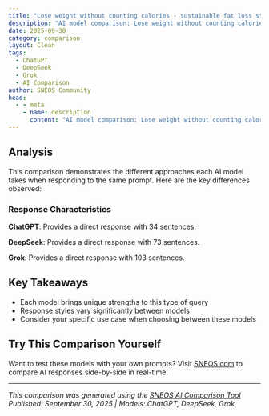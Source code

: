 ```yaml
---
title: "Lose weight without counting calories - sustainable fat loss strategies"
description: "AI model comparison: Lose weight without counting calories - sustainable fat loss strategies..."
date: 2025-09-30
category: comparison
layout: Clean
tags:
  - ChatGPT
  - DeepSeek
  - Grok
  - AI Comparison
author: SNEOS Community
head:
  - - meta
    - name: description
      content: "AI model comparison: Lose weight without counting calories - sustainable fat loss strategies..."
---
```


<ChatComparison
  title="Lose weight without counting calories - sustainable fat loss strategies"
  prompt="Lose weight without counting calories - sustainable fat loss strategies"
  :responses='{
    "ChatGPT": "Sure! Losing weight without counting calories can be very effective and sustainable by focusing on healthy habits and mindful eating. Here are some strategies:\n\n### 1. Eat Whole, Unprocessed Foods\n- Emphasize vegetables, fruits, lean proteins, whole grains, nuts, and seeds.\n- These foods tend to be more filling and nutrient-dense, which can help naturally reduce calorie intake.\n\n### 2. Focus on Protein and Fiber\n- Protein helps keep you full and supports muscle maintenance.\n- Fiber-rich foods (vegetables, fruits, legumes, whole grains) slow digestion and enhance satiety.\n\n### 3. Practice Mindful Eating\n- Eat slowly and without distractions like TV or phones.\n- Pay attention to hunger and fullness cues.\n- Stop eating when you feel satisfied, not stuffed.\n\n### 4. Use Portion Control\n- Use smaller plates and bowls to help control portions.\n- Serve food in the kitchen, not family-style, to avoid overeating.\n\n### 5. Limit Sugary and Processed Foods\n- Avoid sugary drinks, candies, baked goods, and highly processed snacks.\n- These foods are often calorie-dense with little nutritional value.\n\n### 6. Stay Hydrated\n- Drink plenty of water throughout the day.\n- Sometimes thirst is confused with hunger.\n\n### 7. Regular Physical Activity\n- Incorporate both cardio and strength training.\n- Exercise helps burn calories, build muscle, and improve metabolism.\n\n### 8. Get Quality Sleep\n- Aim for 7-9 hours per night.\n- Poor sleep can disrupt hunger hormones and increase cravings.\n\n### 9. Manage Stress\n- Chronic stress can lead to emotional eating.\n- Practice stress-reducing techniques like meditation, yoga, or deep breathing.\n\n### 10. Consistency Over Perfection\n- Focus on long-term habits rather than quick fixes.\n- Allow occasional treats to avoid feelings of deprivation.\n\nBy integrating these behaviors into your lifestyle, you can achieve sustainable fat loss without the need to count calories meticulously.",
    "DeepSeek": "Of course. This is a fantastic approach because sustainable fat loss is less about short-term math and more about long-term habits and hormonal balance. The core principle is to shift your focus from **calorie restriction** to **metabolic health**.\n\nHere are sustainable, no-calorie-counting strategies for losing weight and keeping it off.\n\n### The Foundational Mindset Shift\n\nFirst, let\u0027s change the goal: Instead of \u0022losing weight,\u0022 aim to **\u0022build a body that efficiently burns fat for fuel.\u0022** This happens when you stabilize your blood sugar, manage stress, and give your body the right nutrients.\n\n---\n\n### 1. Master Your Plate: The Plate Method for Balanced Meals\n\nForget counting; start composing. Use this visual guide for every main meal:\n\n*   **\u00BD of your plate: Non-Starchy Vegetables**\n    *   **Examples:** Spinach, broccoli, cauliflower, kale, bell peppers, zucchini, asparagus, tomatoes, mushrooms.\n    *   **Why:** They are high in fiber, water, and nutrients, which fill you up with very few calories. They also feed your gut microbiome, which is crucial for metabolic health.\n\n*   **\u00BC of your plate: High-Quality Protein**\n    *   **Examples:** Chicken breast, fish, eggs, lean beef, tofu, tempeh, lentils, Greek yogurt.\n    *   **Why:** Protein is the most satiating macronutrient. It keeps you full for longer, helps preserve muscle mass during weight loss (muscle burns calories!), and requires more energy to digest.\n\n*   **\u00BC of your plate: Complex Carbohydrates \u0026 Healthy Fats**\n    *   **Carbs:** Sweet potato, quinoa, brown rice, oats, beans, fruit.\n    *   **Fats:** Avocado, nuts, seeds, olive oil (often used in cooking).\n    *   **Why:** These provide sustained energy. The key is to choose fiber-rich carbs that don\u0027t spike your blood sugar.\n\n### 2. Tune Into Your Body\u0027s Signals: Hunger \u0026 Fullness\n\nRe-learn how to listen to your body, not a calorie app.\n\n*   **Eat when you\u0027re physically hungry,** not just bored, stressed, or because it\u0027s \u0022time to eat.\u0022\n*   **Eat slowly and without distraction.** Put your fork down between bites. It takes about 20 minutes for your brain to get the \u0022I\u0027m full\u0022 signal from your stomach.\n*   **Stop eating when you\u0027re satisfied, not stuffed.** Aim for a \u00227\u0022 or \u00228\u0022 on a fullness scale of 1-10.\n\n### 3. Optimize Your Food Environment\n\nMake the healthy choice the easy choice.\n\n*   **Hydrate Strategically:** Drink a large glass of water 20-30 minutes before meals. Often, we mistake thirst for hunger.\n*   **Prioritize Sleep:** Aim for 7-9 hours of quality sleep per night. Poor sleep disrupts the hormones that regulate hunger (ghrelin) and fullness (leptin), making you hungrier and craving junk food.\n*   **Manage Stress:** Chronic stress elevates cortisol, a hormone that promotes belly fat storage and drives cravings for sugary, fatty foods. Find what works for you: walking, meditation, journaling, or deep breathing.\n*   **Out of Sight, Out of Mind:** Don\u0027t keep hyper-palatable junk food (chips, cookies, candy) in the house. If it\u0027s not there, you can\u0027t eat it impulsively.\n\n### 4. Make Smarter Food Swaps\n\nSmall, consistent upgrades lead to massive change over time.\n\n| Instead of... | Try This... |\n| :--- | :--- |\n| Sugary soda or juice | Sparkling water with lemon/lime, unsweetened iced tea |\n| White bread/pasta | Whole grain/sourdough bread, lentil pasta, zucchini noodles |\n| Fried foods | Grilled, baked, or air-fried foods |\n| Sugary yogurt | Plain Greek yogurt with fresh berries |\n| Milk chocolate | A small square of dark chocolate (70%\u002B cocoa) |\n| Croutons on salad | A handful of nuts or seeds |\n| Creamy dressings | Olive oil \u0026 vinegar or vinaigrette |\n\n### 5. Move Your Body in a Way You Enjoy\n\nExercise should support your fat loss, not punish you for eating.\n\n*   **Focus on Building Muscle:** Incorporate strength training 2-3 times per week. Muscle is metabolically active tissue, meaning the more you have, the more calories you burn at rest. This is a game-changer for long-term metabolism.\n*   **Walk More:** Aim for 7,000-10,000 steps daily. It\u0027s low stress, burns fat, and is fantastic for mental health.\n*   **Find Joyful Movement:** Dance, hike, bike, swim. If you enjoy it, you\u0027ll stick with it.\n\n### 6. Understand the Power of Meal Timing (Optional but Powerful)\n\n*   **Try Time-Restricted Eating (Intermittent Fasting):** This isn\u0027t for everyone, but many find it simplifies their day. A common pattern is a 16:8 fast (eating within an 8-hour window, e.g., 12 pm - 8 pm, and fasting for 16 hours). This can help regulate hormones and reduce overall calorie intake naturally, without counting.\n*   **Listen to Your Hunger:** If you\u0027re not hungry in the morning, don\u0027t force breakfast. If you are, eat a protein-rich one.\n\n### Putting It All Together: A Sample Day\n\n*   **Morning:** Start with a large glass of water. If you\u0027re hungry, have a breakfast of 2-3 scrambled eggs with spinach and a side of avocado.\n*   **Lunch:** A large salad with grilled chicken, lots of colorful veggies, and a olive oil-based dressing.\n*   **Afternoon:** If you get hungry, have a handful of almonds or an apple with a tablespoon of peanut butter.\n*   **Dinner:** A piece of baked salmon, a large portion of roasted broccoli and asparagus, and a \u00BD cup of quinoa.\n*   **Evening:** A cup of herbal tea if you want something soothing.\n\n**The Bottom Line:**\n\nSustainable fat loss is a side effect of a healthy lifestyle. By focusing on **whole, minimally processed foods, protein, fiber, sleep, and stress management**, you create an internal environment where your body *wants* to let go of excess fat. Be patient, consistent, and kind to yourself. It\u2019s a journey, not a race.\n\n***Disclaimer:*** *Always consult with a healthcare professional before making significant changes to your diet or exercise routine, especially if you have underlying health conditions.*",
    "Grok": "Losing weight without counting calories is absolutely possible by focusing on sustainable, lifestyle-based strategies that prioritize long-term health over quick fixes. The key is to create a calorie deficit (burning more calories than you consume) without obsessing over numbers. Instead, you can focus on habits, food quality, and mindful behaviors that naturally regulate your intake and support fat loss. Below are proven, sustainable strategies for losing weight without counting calories:\n\n### 1. **Focus on Whole, Nutrient-Dense Foods**\n   - **Why it works**: Whole foods like vegetables, fruits, lean proteins, whole grains, and healthy fats are generally lower in calories but high in fiber, water, and nutrients. They keep you full longer, reduce cravings, and make it harder to overeat compared to processed, calorie-dense foods.\n   - **How to do it**:\n     - Fill half your plate with non-starchy vegetables (e.g., broccoli, spinach, zucchini) at every meal.\n     - Include a source of lean protein (e.g., chicken, fish, tofu, eggs) to promote satiety and preserve muscle mass.\n     - Add healthy fats (e.g., avocado, nuts, olive oil) in moderation to support hormone balance and satisfaction.\n     - Minimize ultra-processed foods like sugary snacks, sodas, and fast food, which are easy to overconsume.\n\n### 2. **Eat Mindfully and Listen to Hunger Cues**\n   - **Why it works**: Many of us overeat due to distraction, emotional triggers, or eating too quickly. Mindful eating helps you tune into your body\u2019s hunger and fullness signals, preventing unnecessary calorie intake.\n   - **How to do it**:\n     - Eat without distractions (no TV, phone, or computer) to focus on the experience of eating.\n     - Chew slowly and savor each bite\u2014aim to take 20-30 minutes per meal.\n     - Stop eating when you feel about 80% full, not stuffed. It takes about 20 minutes for your brain to register fullness.\n     - Before eating, ask yourself if you\u2019re truly hungry or if you\u2019re bored, stressed, or thirsty.\n\n### 3. **Prioritize Protein and Fiber at Every Meal**\n   - **Why it works**: Protein and fiber are the most satiating nutrients, meaning they help you feel full and satisfied for longer. This naturally reduces the likelihood of overeating.\n   - **How to do it**:\n     - Aim for 20-30 grams of protein per meal (e.g., 3-4 oz of chicken, 2 eggs, or a cup of lentils).\n     - Include high-fiber foods like vegetables, fruits, beans, and whole grains (e.g., quinoa, oats).\n     - Example meal: Grilled salmon with a large spinach salad and a side of quinoa.\n\n### 4. **Control Portion Sizes with Simple Tools**\n   - **Why it works**: Even healthy foods can lead to weight gain if portions are too large. Using visual cues or smaller plates helps manage how much you eat without tracking calories.\n   - **How to do it**:\n     - Use smaller plates and bowls to naturally limit portion sizes.\n     - Follow the \u201Cplate method\u201D: \u00BD plate veggies, \u00BC plate protein, \u00BC plate carbs, plus a small amount of fat.\n     - Use your hand as a guide: a palm-sized portion of protein, a fist-sized portion of veggies, a cupped hand of carbs, and a thumb-sized portion of fat.\n\n### 5. **Stay Hydrated**\n   - **Why it works**: Thirst is often mistaken for hunger, leading to unnecessary snacking. Drinking water also supports metabolism and helps with digestion.\n   - **How to do it**:\n     - Carry a reusable water bottle and sip throughout the day.\n     - Aim for 8-12 cups (2-3 liters) of water daily, adjusting based on activity level and climate.\n     - Drink a glass of water before meals to help control appetite.\n     - Replace sugary drinks with water, herbal tea, or black coffee.\n\n### 6. **Move More Without Obsessing Over Exercise Calories**\n   - **Why it works**: Increasing energy expenditure through movement creates a calorie deficit without needing to track it. Regular activity also improves insulin sensitivity and boosts metabolism.\n   - **How to do it**:\n     - Aim for a mix of strength training (2-3 times per week) to build muscle, which burns more calories at rest, and cardio (brisk walking, cycling) for heart health.\n     - Increase non-exercise activity thermogenesis (NEAT) by walking more, taking stairs, doing chores, or standing instead of sitting.\n     - Find activities you enjoy\u2014dancing, hiking, or yoga\u2014so it doesn\u2019t feel like a chore.\n\n### 7. **Manage Stress and Sleep**\n   - **Why it works**: Chronic stress raises cortisol levels, which can increase appetite and promote fat storage, especially around the belly. Poor sleep disrupts hunger hormones like ghrelin (increases hunger) and leptin (signals fullness), leading to overeating.\n   - **How to do it**:\n     - Aim for 7-9 hours of quality sleep per night. Create a relaxing bedtime routine (e.g., limit screen time, read a book).\n     - Practice stress-reduction techniques like meditation, deep breathing, or journaling for 5-10 minutes daily.\n     - Avoid late-night snacking by setting a \u201Ckitchen closed\u201D time after dinner.\n\n### 8. **Limit Liquid Calories and Alcohol**\n   - **Why it works**: Sugary drinks, juices, and alcohol add calories without providing satiety, making it easy to consume excess energy without realizing it.\n   - **How to do it**:\n     - Stick to water, unsweetened tea, or black coffee as your primary beverages.\n     - If you drink alcohol, limit it to 1-2 drinks and choose lower-calorie options (e.g., vodka soda over sugary cocktails).\n     - Be mindful of \u201Chealth\u201D drinks like smoothies or lattes, which can be calorie bombs if loaded with sugar or syrups.\n\n### 9. **Eat Mostly at Home and Plan Ahead**\n   - **Why it works**: Restaurant meals and takeout are often higher in calories, unhealthy fats, and sodium, and portion sizes are typically larger. Cooking at home gives you control over ingredients and portions.\n   - **How to do it**:\n     - Meal prep simple dishes for the week (e.g., batch-cook proteins and veggies).\n     - Keep healthy snacks like cut-up veggies, fruit, or nuts on hand to avoid impulsive eating.\n     - Plan 1-2 \u201Ctreat\u201D meals per week if you eat out, so you don\u2019t feel deprived.\n\n### 10. **Adopt a Flexible, Non-Restrictive Mindset**\n   - **Why it works**: Strict diets often fail because they\u2019re unsustainable and lead to bingeing or guilt. Allowing flexibility helps you build habits you can maintain for life.\n   - **How to do it**:\n     - Follow the 80/20 rule: eat nutrient-dense foods 80% of the time and enjoy treats or less healthy options 20% of the time.\n     - Don\u2019t label foods as \u201Cgood\u201D or \u201Cbad\u201D\u2014focus on balance and moderation.\n     - If you overeat at a meal, move on without guilt and return to your healthy habits at the next opportunity.\n\n### 11. **Track Progress Without Focusing on Calories**\n   - **Why it works**: Monitoring progress helps you stay motivated and adjust as needed, but it doesn\u2019t have to involve calorie counting or even the scale.\n   - **How to do it**:\n     - Take measurements (waist, hips) or progress photos monthly to track fat loss.\n     - Notice non-scale victories like increased energy, better sleep, or clothes fitting better.\n     - Keep a food journal (not counting calories) to identify patterns or emotional eating triggers.\n\n### Sample Day of Eating (No Calorie Counting)\n- **Breakfast**: 2 eggs scrambled with spinach and tomatoes, 1 slice of whole-grain toast, \u00BC avocado.\n- **Snack**: A small handful of almonds and an apple.\n- **Lunch**: Grilled chicken breast with a large mixed green salad (olive oil and vinegar dressing), \u00BD cup quinoa.\n- **Snack**: Greek yogurt with a few berries.\n- **Dinner**: Baked salmon with steamed broccoli and roasted sweet potato.\n\n### Key Tips for Sustainability\n- **Start small**: Change 1-2 habits at a time (e.g., add veggies to meals, drink more water) rather than overhauling everything at once.\n- **Be patient**: Aim for slow, steady fat loss (0.5-1 lb per week) to preserve muscle and avoid rebound weight gain.\n- **Seek support**: Share your goals with friends, family, or a community for accountability and encouragement.\n\nBy focusing on these strategies, you can create a calorie deficit naturally through better food choices, mindful eating, and increased activity\u2014without the stress of counting calories. The goal is to build a healthy relationship with food and movement that supports fat loss and overall well-being for the long term. If you have specific health conditions or plateaus, consulting a dietitian or doctor can provide personalized guidance. What\u2019s one habit you\u2019d like to start with?"
  }'
  published-date="22:46"
/>

## Analysis

This comparison demonstrates the different approaches each AI model takes when responding to the same prompt. Here are the key differences observed:

### Response Characteristics

**ChatGPT**: Provides a direct response with 34 sentences. 

**DeepSeek**: Provides a direct response with 73 sentences. 

**Grok**: Provides a direct response with 103 sentences. 

## Key Takeaways

- Each model brings unique strengths to this type of query
- Response styles vary significantly between models
- Consider your specific use case when choosing between these models

## Try This Comparison Yourself

Want to test these models with your own prompts? Visit [SNEOS.com](https://sneos.com) to compare AI responses side-by-side in real-time.

---

*This comparison was generated using the [SNEOS AI Comparison Tool](https://sneos.com)*
*Published: September 30, 2025 | Models: ChatGPT, DeepSeek, Grok*
